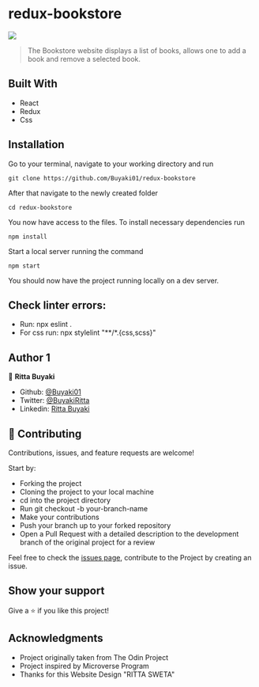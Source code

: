 # redux-bookstore

![](https://img.shields.io/badge/Microverse-blueviolet)

> The Bookstore website displays a list of books, allows one to add a book and remove a selected book.

## Built With

- React
- Redux
- Css

## Installation
Go to your terminal, navigate to your working directory and run

`git clone https://github.com/Buyaki01/redux-bookstore`

After that navigate to the newly created folder

`cd redux-bookstore`

You now have access to the files.
To install necessary dependencies run

`npm install`

Start a local server running the command

`npm start`

You should now have the project running locally on a dev server.

## Check linter errors:

- Run: npx eslint .
- For css run: npx stylelint "**/*.{css,scss}"

## Author 1

👤 **Ritta Buyaki**
- Github: [@Buyaki01](https://github.com/Buyaki01)
- Twitter: [ @BuyakiRitta](https://twitter.com/BuyakiRitta)
- Linkedin: [Ritta Buyaki](https://www.linkedin.com/in/ritta-buyaki-b12904128/)

## 🤝 Contributing

Contributions, issues, and feature requests are welcome!

Start by:

- Forking the project
- Cloning the project to your local machine
- cd into the project directory
- Run git checkout -b your-branch-name
- Make your contributions
- Push your branch up to your forked repository
- Open a Pull Request with a detailed description to the development branch of the original project for a review

Feel free to check the [issues page](https://github.com/Buyaki01/redux-bookstore/issues), contribute to the Project by creating an issue.


## Show your support

Give a ⭐️ if you like this project!

## Acknowledgments
- Project originally taken from The Odin Project
- Project inspired by Microverse Program
- Thanks for this Website Design "RITTA SWETA"